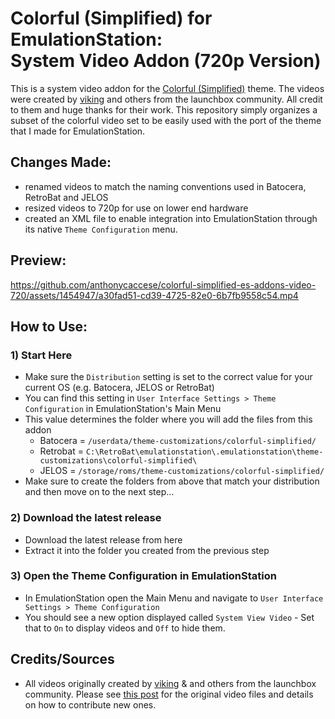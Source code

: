 # Colorful (Simplified) for EmulationStation: <br>System Video Addon (720p Version)

This is a system video addon for the [Colorful (Simplified)](https://github.com/anthonycaccese/colorful-simplified-es) theme.  The videos were created by [viking](https://forums.launchbox-app.com/profile/70421-viking/) and others from the launchbox community.  All credit to them and huge thanks for their work.  This repository simply organizes a subset of the colorful video set to be easily used with the port of the theme that I made for EmulationStation.

## Changes Made:
- renamed videos to match the naming conventions used in Batocera, RetroBat and JELOS
- resized videos to 720p for use on lower end hardware
- created an XML file to enable integration into EmulationStation through its native `Theme Configuration` menu.

## Preview:
https://github.com/anthonycaccese/colorful-simplified-es-addons-video-720/assets/1454947/a30fad51-cd39-4725-82e0-6b7fb9558c54.mp4

## How to Use:

### 1) Start Here
- Make sure the `Distribution` setting is set to the correct value for your current OS (e.g. Batocera, JELOS or RetroBat)
- You can find this setting in `User Interface Settings > Theme Configuration` in EmulationStation's Main Menu
- This value determines the folder where you will add the files from this addon
    - Batocera = `/userdata/theme-customizations/colorful-simplified/`
    - Retrobat = `C:\RetroBat\emulationstation\.emulationstation\theme-customizations\colorful-simplified\`
    - JELOS = `/storage/roms/theme-customizations/colorful-simplified/`
- Make sure to create the folders from above that match your distribution and then move on to the next step...

### 2) Download the latest release 
- Download the latest release from here
- Extract it into the folder you created from the previous step

### 3) Open the Theme Configuration in EmulationStation
- In EmulationStation open the Main Menu and navigate to `User Interface Settings > Theme Configuration`
- You should see a new option displayed called `System View Video` - Set that to `On` to display videos and `Off` to hide them.

## Credits/Sources

- All videos originally created by [viking](https://forums.launchbox-app.com/profile/70421-viking/) & and others from the launchbox community.  Please see [this post](https://forums.launchbox-app.com/files/file/1958-colorful-platform-video-set/) for the original video files and details on how to contribute new ones.
